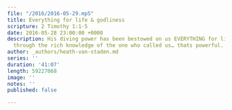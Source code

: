 ```yaml
---
file: "/2016/2016-05-29.mp5"
title: Everything for life & godliness
scripture: 2 Timothy 1:1-5
date: 2016-05-28 23:00:00 +0000
description: His diving power has been bestowed on us EVERYTHING for life and godliness
  through the rich knowledge of the one who called us… thats powerful.
author: _authors/heath-van-staden.md
series: ''
duration: '41:07'
length: 59227068
image: ''
notes: ''
published: false

---
```

